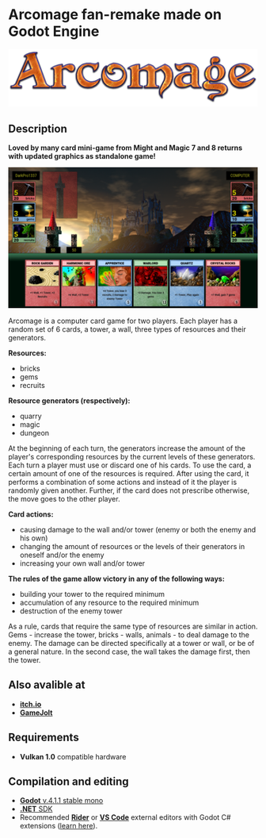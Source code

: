 # Arcomage fan-remake made on Godot Engine
![Arcomage Logo](Images/arcomage_logo.png)
## Description
**Loved by many card mini-game from Might and Magic 7 and 8 returns with updated graphics as standalone game!**

![Arcomage Screenshot](Images/arcomage_tn.png)

Arcomage is a computer card game for two players. Each player has a random set of 6 cards, a tower, a wall, three types of resources and their generators.

**Resources:**
* bricks
* gems
* recruits

**Resource generators (respectively):**
* quarry
* magic
* dungeon

At the beginning of each turn, the generators increase the amount of the player's corresponding resources by the current levels of these generators. Each turn a player must use or discard one of his cards. To use the card, a certain amount of one of the resources is required. After using the card, it performs a combination of some actions and instead of it the player is randomly given another. Further, if the card does not prescribe otherwise, the move goes to the other player.

**Card actions:**
* causing damage to the wall and/or tower (enemy or both the enemy and his own)
* changing the amount of resources or the levels of their generators in oneself and/or the enemy
* increasing your own wall and/or tower

**The rules of the game allow victory in any of the following ways:**
* building your tower to the required minimum
* accumulation of any resource to the required minimum
* destruction of the enemy tower

As a rule, cards that require the same type of resources are similar in action. Gems - increase the tower, bricks - walls, animals - to deal damage to the enemy. The damage can be directed specifically at a tower or wall, or be of a general nature. In the second case, the wall takes the damage first, then the tower.

## Also avalible at
* [**itch.io**](https://darkpro1337.itch.io/arcomage)
* [**GameJolt**](https://gamejolt.com/games/arcomage/537808)

## Requirements
* **Vulkan 1.0** compatible hardware

## Compilation and editing
* [**Godot** v.4.1.1 stable mono](https://downloads.tuxfamily.org/godotengine/4.1.1/)
* [**.NET** SDK](https://dotnet.microsoft.com/download)
* Recommended [**Rider**](https://www.jetbrains.com/rider/download) or [**VS Code**](https://code.visualstudio.com/download) external editors with Godot C# extensions ([learn here](https://docs.godotengine.org/en/stable/tutorials/scripting/c_sharp/c_sharp_basics.html#configuring-an-external-editor)).
